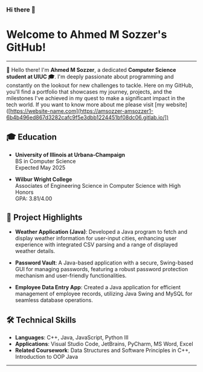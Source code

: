 ### Hi there 👋


# Welcome to Ahmed M Sozzer's GitHub!

---

👋 Hello there! I'm **Ahmed M Sozzer**, a dedicated **Computer Science student at UIUC 🎓**. I'm deeply passionate about programming and constantly on the lookout for new challenges to tackle. Here on my GitHub, you'll find a portfolio that showcases my journey, projects, and the milestones I've achieved in my quest to make a significant impact in the tech world. If you want to know more about me please visit [my website]([https://website-name.com](https://amsozzer-amsozzer1-6b4b496ed867d3282cafc9f5e3dbb1224451bf08dc06.gitlab.io/])

## 🎓 Education

- **University of Illinois at Urbana-Champaign**  
  BS in Computer Science  
  Expected May 2025

- **Wilbur Wright College**  
  Associates of Engineering Science in Computer Science with High Honors  
  GPA: 3.81/4.00



## 🌟 Project Highlights

- **Weather Application (Java)**: Developed a Java program to fetch and display weather information for user-input cities, enhancing user experience with integrated CSV parsing and a range of displayed weather details.

- **Password Vault**: A Java-based application with a secure, Swing-based GUI for managing passwords, featuring a robust password protection mechanism and user-friendly functionalities.

- **Employee Data Entry App**: Created a Java application for efficient management of employee records, utilizing Java Swing and MySQL for seamless database operations.

## 🛠 Technical Skills

- **Languages**: C++, Java, JavaScript, Python III
- **Applications**: Visual Studio Code, JetBrains, PyCharm, MS Word, Excel
- **Related Coursework**: Data Structures and Software Principles in C++, Introduction to OOP Java

---



